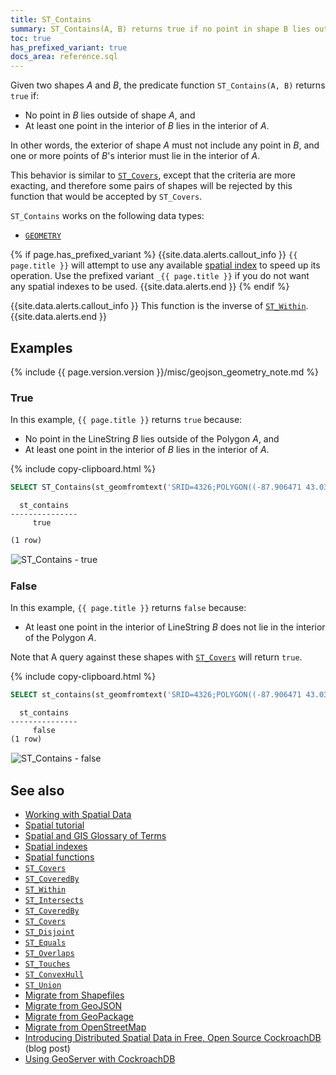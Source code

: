 ```yaml
---
title: ST_Contains
summary: ST_Contains(A, B) returns true if no point in shape B lies outside of shape A, and at least one point in the interior of B lies in the interior of A.
toc: true
has_prefixed_variant: true
docs_area: reference.sql
---
```


Given two shapes _A_ and _B_, the predicate function `ST_Contains(A, B)` returns `true` if:

- No point in _B_ lies outside of shape _A_, and
- At least one point in the interior of _B_ lies in the interior of _A_.

In other words, the exterior of shape _A_ must not include any point in _B_, and one or more points of _B_'s interior must lie in the interior of _A_.

This behavior is similar to [`ST_Covers`](st_covers.html), except that the criteria are more exacting, and therefore some pairs of shapes will be rejected by this function that would be accepted by `ST_Covers`.

`ST_Contains` works on the following data types:

- [`GEOMETRY`](spatial-glossary.html#geometry)

{% if page.has_prefixed_variant %}
{{site.data.alerts.callout_info }}
`{{ page.title }}` will attempt to use any available [spatial index](spatial-indexes.html) to speed up its operation.  Use the prefixed variant `_{{ page.title }}` if you do not want any spatial indexes to be used.
{{site.data.alerts.end }}
{% endif %}

{{site.data.alerts.callout_info }}
This function is the inverse of [`ST_Within`](st_within.html).
{{site.data.alerts.end }}

## Examples

{% include {{ page.version.version }}/misc/geojson_geometry_note.md %}

### True

In this example, `{{ page.title }}` returns `true` because:

- No point in the LineString _B_ lies outside of the Polygon _A_, and
- At least one point in the interior of _B_ lies in the interior of _A_.

{% include copy-clipboard.html %}
~~~ sql
SELECT ST_Contains(st_geomfromtext('SRID=4326;POLYGON((-87.906471 43.038902, -95.992775 36.153980, -75.704722 36.076944, -87.906471 43.038902))'), st_geomfromtext('SRID=4326;LINESTRING(-88.243385 40.116421, -87.906471 43.038902, -95.992775 36.153980)'));
~~~

~~~
  st_contains
---------------
     true

(1 row)
~~~

<img src="{{ 'images/v21.2/geospatial/st_contains_true.png' | relative_url }}" alt="ST_Contains - true" style="border:1px solid #eee;max-width:100%" />

### False

In this example, `{{ page.title }}` returns `false` because:

- At least one point in the interior of LineString _B_ does not lie in the interior of the Polygon _A_.  

Note that A query against these shapes with [`ST_Covers`](st_covers.html) will return `true`.

{% include copy-clipboard.html %}
~~~ sql
SELECT st_contains(st_geomfromtext('SRID=4326;POLYGON((-87.906471 43.038902, -95.992775 36.153980, -75.704722 36.076944, -87.906471 43.038902))'), st_geomfromtext('SRID=4326;LINESTRING( -87.906471 43.038902, -95.992775 36.153980)'));
~~~

~~~
  st_contains
---------------
     false
(1 row)
~~~

<img src="{{ 'images/v21.2/geospatial/st_contains_false.png' | relative_url }}" alt="ST_Contains - false" style="border:1px solid #eee;max-width:100%" />

## See also

- [Working with Spatial Data](spatial-data.html)
- [Spatial tutorial](spatial-tutorial.html)
- [Spatial and GIS Glossary of Terms](spatial-glossary.html)
- [Spatial indexes](spatial-indexes.html)
- [Spatial functions](functions-and-operators.html#spatial-functions)
- [`ST_Covers`](st_covers.html)
- [`ST_CoveredBy`](st_coveredby.html)
- [`ST_Within`](st_within.html)
- [`ST_Intersects`](st_intersects.html)
- [`ST_CoveredBy`](st_coveredby.html)
- [`ST_Covers`](st_covers.html)
- [`ST_Disjoint`](st_disjoint.html)
- [`ST_Equals`](st_equals.html)
- [`ST_Overlaps`](st_overlaps.html)
- [`ST_Touches`](st_touches.html)
- [`ST_ConvexHull`](st_convexhull.html)
- [`ST_Union`](st_union.html)
- [Migrate from Shapefiles](migrate-from-shapefiles.html)
- [Migrate from GeoJSON](migrate-from-geojson.html)
- [Migrate from GeoPackage](migrate-from-geopackage.html)
- [Migrate from OpenStreetMap](migrate-from-openstreetmap.html)
- [Introducing Distributed Spatial Data in Free, Open Source CockroachDB](https://www.cockroachlabs.com/blog/spatial-data/) (blog post)
- [Using GeoServer with CockroachDB](geoserver.html)
